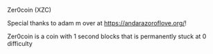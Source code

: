 Zer0coin (XZC)

Special thanks to adam m over at https://andarazoroflove.org/!

Zer0coin is a coin with 1 second blocks that is permanently stuck at 0 difficulty
